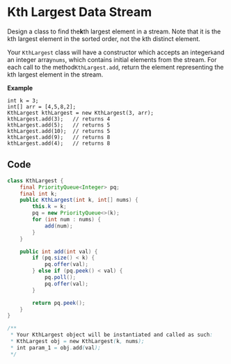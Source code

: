 # Kth Largest Data Stream

Design a class to find the**k**th largest element in a stream. Note that it is the kth largest element in the sorted order, not the kth distinct element.

Your `KthLargest` class will have a constructor which accepts an integer`k`and an integer array`nums`, which contains initial elements from the stream. For each call to the method`KthLargest.add`, return the element representing the kth largest element in the stream.

**Example**

```
int k = 3;
int[] arr = [4,5,8,2];
KthLargest kthLargest = new KthLargest(3, arr);
kthLargest.add(3);   // returns 4
kthLargest.add(5);   // returns 5
kthLargest.add(10);  // returns 5
kthLargest.add(9);   // returns 8
kthLargest.add(4);   // returns 8
```

## Code

```java
class KthLargest {
    final PriorityQueue<Integer> pq;
    final int k;
    public KthLargest(int k, int[] nums) {
        this.k = k;
        pq = new PriorityQueue<>(k);
        for (int num : nums) {
            add(num);
        }
    }

    public int add(int val) {
        if (pq.size() < k) {
            pq.offer(val);
        } else if (pq.peek() < val) {
            pq.poll();
            pq.offer(val);
        }

        return pq.peek();
    }
}

/**
 * Your KthLargest object will be instantiated and called as such:
 * KthLargest obj = new KthLargest(k, nums);
 * int param_1 = obj.add(val);
 */
```
